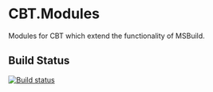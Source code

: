 # CBT.Modules
Modules for CBT which extend the functionality of MSBuild.

## Build Status
[![Build status](https://ci.appveyor.com/api/projects/status/horfsomppe0yexip?svg=true)](https://ci.appveyor.com/project/CBT/cbt-modules)
